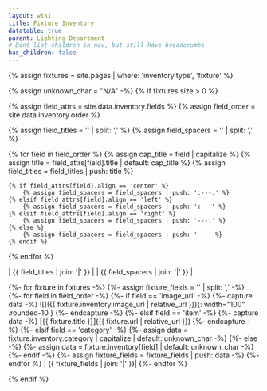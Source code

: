 ```yaml
---
layout: wiki
title: Fixture Inventory
datatable: true
parent: Lighting Department
# Dont list children in nav, but still have breadcrumbs
has_children: false
---
```


{% assign fixtures = site.pages | where: 'inventory.type', 'fixture' %}

{% assign unknown_char = "N/A" -%}
{% if fixtures.size > 0 %}

<div class="datatable-begin"></div>

{% assign field_attrs = site.data.inventory.fields %}
{% assign field_order = site.data.inventory.order %}

{% assign field_titles = '' | split: ',' %}
{% assign field_spacers = '' | split: ',' %}

{% for field in field_order %}
    {% assign cap_title = field | capitalize %}
    {% assign title = field_attrs[field].title | default: cap_title %}
    {% assign field_titles = field_titles | push: title %}

    {% if field_attrs[field].align == 'center' %}
        {% assign field_spacers = field_spacers | push: ':---:' %}
    {% elsif field_attrs[field].align == 'left' %}
        {% assign field_spacers = field_spacers | push: ':---' %}
    {% elsif field_attrs[field].align == 'right' %}
        {% assign field_spacers = field_spacers | push: '---:' %}
    {% else %}
        {% assign field_spacers = field_spacers | push: '---' %}
    {% endif %}
{% endfor %}

| {{ field_titles | join: '|' }} |
| {{ field_spacers | join: '|' }} |

{%- for fixture in fixtures -%}
    {%- assign fixture_fields = '' | split: ',' -%}
        {%- for field in field_order -%}
            {%- if field == 'image_url' -%}
                {%- capture data -%}
![]({{ fixture.inventory.image_url | relative_url }}){: width="100" .rounded-10 }
                {%- endcapture -%}
            {%- elsif field == 'item' -%}
                {%- capture data -%}
[{{ fixture.title }}]({{ fixture.url | relative_url }})
                {%- endcapture -%}
            {%- elsif field == 'category' -%}
                {%- assign data = fixture.inventory.category | capitalize | default: unknown_char -%}
            {%- else -%}
                {%- assign data = fixture.inventory[field] | default: unknown_char -%}
            {%- endif -%}
    {%- assign fixture_fields = fixture_fields | push: data -%}
    {%- endfor %}
| {{ fixture_fields | join: '|' }}|
{%- endfor %}

<div class="datatable-end"></div>

{% endif %}
